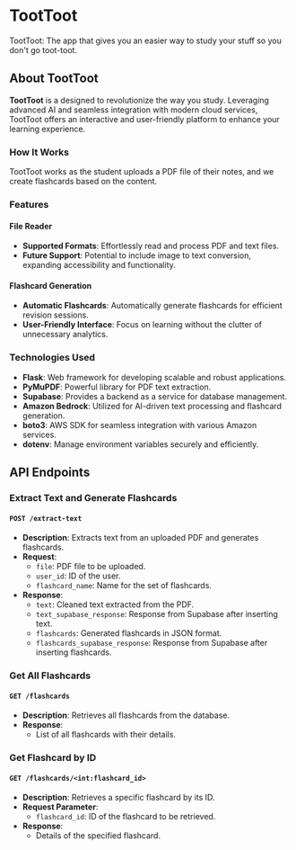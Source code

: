 # TootToot

TootToot: The app that gives you an easier way to study your stuff so you don't go toot-toot.

## About TootToot

**TootToot** is a designed to revolutionize the way you study. Leveraging advanced AI and seamless integration with modern cloud services, TootToot offers an interactive and user-friendly platform to enhance your learning experience. 

### How It Works

TootToot works as the student uploads a PDF file of their notes, and we create flashcards based on the content.

### Features

#### File Reader
- **Supported Formats**: Effortlessly read and process PDF and text files.
- **Future Support**: Potential to include image to text conversion, expanding accessibility and functionality.

#### Flashcard Generation
- **Automatic Flashcards**: Automatically generate flashcards for efficient revision sessions.
- **User-Friendly Interface**: Focus on learning without the clutter of unnecessary analytics.

### Technologies Used

- **Flask**: Web framework for developing scalable and robust applications.
- **PyMuPDF**: Powerful library for PDF text extraction.
- **Supabase**: Provides a backend as a service for database management.
- **Amazon Bedrock**: Utilized for AI-driven text processing and flashcard generation.
- **boto3**: AWS SDK for seamless integration with various Amazon services.
- **dotenv**: Manage environment variables securely and efficiently.

## API Endpoints

### Extract Text and Generate Flashcards

#### `POST /extract-text`
- **Description**: Extracts text from an uploaded PDF and generates flashcards.
- **Request**:
  - `file`: PDF file to be uploaded.
  - `user_id`: ID of the user.
  - `flashcard_name`: Name for the set of flashcards.
- **Response**:
  - `text`: Cleaned text extracted from the PDF.
  - `text_supabase_response`: Response from Supabase after inserting text.
  - `flashcards`: Generated flashcards in JSON format.
  - `flashcards_supabase_response`: Response from Supabase after inserting flashcards.

### Get All Flashcards

#### `GET /flashcards`
- **Description**: Retrieves all flashcards from the database.
- **Response**:
  - List of all flashcards with their details.

### Get Flashcard by ID

#### `GET /flashcards/<int:flashcard_id>`
- **Description**: Retrieves a specific flashcard by its ID.
- **Request Parameter**:
  - `flashcard_id`: ID of the flashcard to be retrieved.
- **Response**:
  - Details of the specified flashcard.
